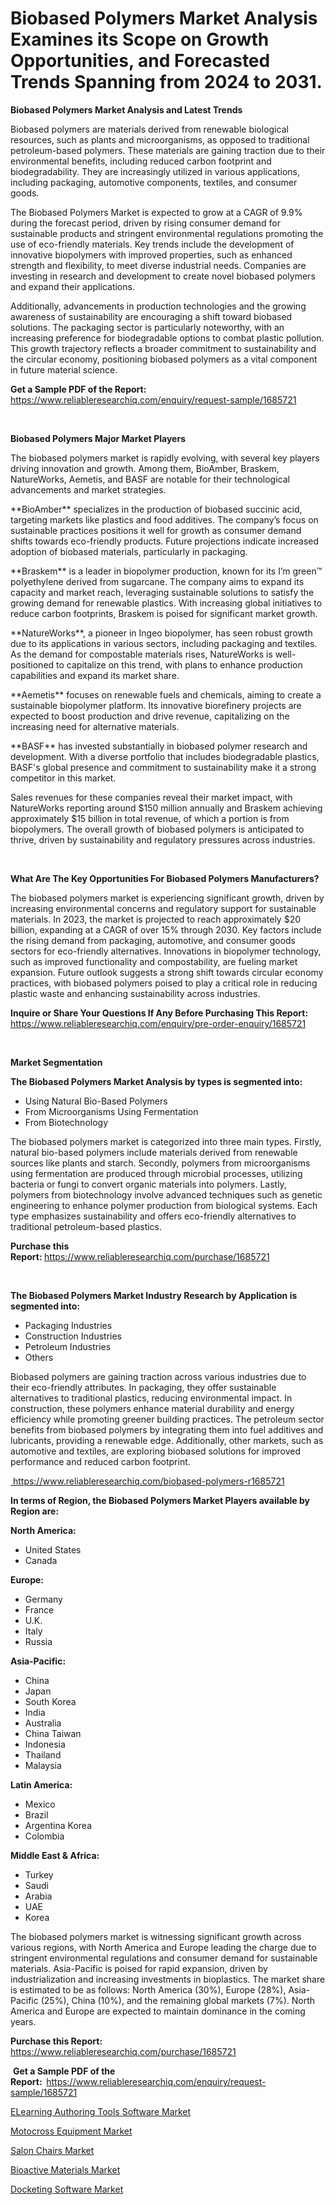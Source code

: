 <p><h1>Biobased Polymers Market Analysis Examines its Scope on Growth Opportunities, and Forecasted Trends Spanning from 2024 to 2031.</h1></p><p><strong>Biobased Polymers Market Analysis and Latest Trends</strong></p>
<p><p>Biobased polymers are materials derived from renewable biological resources, such as plants and microorganisms, as opposed to traditional petroleum-based polymers. These materials are gaining traction due to their environmental benefits, including reduced carbon footprint and biodegradability. They are increasingly utilized in various applications, including packaging, automotive components, textiles, and consumer goods.</p><p>The Biobased Polymers Market is expected to grow at a CAGR of 9.9% during the forecast period, driven by rising consumer demand for sustainable products and stringent environmental regulations promoting the use of eco-friendly materials. Key trends include the development of innovative biopolymers with improved properties, such as enhanced strength and flexibility, to meet diverse industrial needs. Companies are investing in research and development to create novel biobased polymers and expand their applications.</p><p>Additionally, advancements in production technologies and the growing awareness of sustainability are encouraging a shift toward biobased solutions. The packaging sector is particularly noteworthy, with an increasing preference for biodegradable options to combat plastic pollution. This growth trajectory reflects a broader commitment to sustainability and the circular economy, positioning biobased polymers as a vital component in future material science.</p></p>
<p><strong>Get a Sample PDF of the Report:&nbsp;</strong> <a href="https://www.reliableresearchiq.com/enquiry/request-sample/1685721?utm_campaign=100&utm_medium=2&utm_source=Github&utm_content=ia&utm_term=15112024&utm_id=biobased-polymers">https://www.reliableresearchiq.com/enquiry/request-sample/1685721</a></p>
<p>&nbsp;</p>
<p><strong>Biobased Polymers Major Market Players</strong></p>
<p><p>The biobased polymers market is rapidly evolving, with several key players driving innovation and growth. Among them, BioAmber, Braskem, NatureWorks, Aemetis, and BASF are notable for their technological advancements and market strategies.</p><p>**BioAmber** specializes in the production of biobased succinic acid, targeting markets like plastics and food additives. The company’s focus on sustainable practices positions it well for growth as consumer demand shifts towards eco-friendly products. Future projections indicate increased adoption of biobased materials, particularly in packaging.</p><p>**Braskem** is a leader in biopolymer production, known for its I’m green™ polyethylene derived from sugarcane. The company aims to expand its capacity and market reach, leveraging sustainable solutions to satisfy the growing demand for renewable plastics. With increasing global initiatives to reduce carbon footprints, Braskem is poised for significant market growth.</p><p>**NatureWorks**, a pioneer in Ingeo biopolymer, has seen robust growth due to its applications in various sectors, including packaging and textiles. As the demand for compostable materials rises, NatureWorks is well-positioned to capitalize on this trend, with plans to enhance production capabilities and expand its market share.</p><p>**Aemetis** focuses on renewable fuels and chemicals, aiming to create a sustainable biopolymer platform. Its innovative biorefinery projects are expected to boost production and drive revenue, capitalizing on the increasing need for alternative materials.</p><p>**BASF** has invested substantially in biobased polymer research and development. With a diverse portfolio that includes biodegradable plastics, BASF's global presence and commitment to sustainability make it a strong competitor in this market.</p><p>Sales revenues for these companies reveal their market impact, with NatureWorks reporting around $150 million annually and Braskem achieving approximately $15 billion in total revenue, of which a portion is from biopolymers. The overall growth of biobased polymers is anticipated to thrive, driven by sustainability and regulatory pressures across industries.</p></p>
<p>&nbsp;</p>
<p><strong>What Are The Key Opportunities For Biobased Polymers Manufacturers?</strong></p>
<p><p>The biobased polymers market is experiencing significant growth, driven by increasing environmental concerns and regulatory support for sustainable materials. In 2023, the market is projected to reach approximately $20 billion, expanding at a CAGR of over 15% through 2030. Key factors include the rising demand from packaging, automotive, and consumer goods sectors for eco-friendly alternatives. Innovations in biopolymer technology, such as improved functionality and compostability, are fueling market expansion. Future outlook suggests a strong shift towards circular economy practices, with biobased polymers poised to play a critical role in reducing plastic waste and enhancing sustainability across industries.</p></p>
<p><strong>Inquire or Share Your Questions If Any Before Purchasing This Report:</strong> <a href="https://www.reliableresearchiq.com/enquiry/pre-order-enquiry/1685721?utm_campaign=100&utm_medium=2&utm_source=Github&utm_content=ia&utm_term=15112024&utm_id=biobased-polymers">https://www.reliableresearchiq.com/enquiry/pre-order-enquiry/1685721</a></p>
<p>&nbsp;</p>
<p><strong>Market Segmentation</strong></p>
<p><strong>The Biobased Polymers Market Analysis by types is segmented into:</strong></p>
<p><ul><li>Using Natural Bio-Based Polymers</li><li>From Microorganisms Using Fermentation</li><li>From Biotechnology</li></ul></p>
<p><p>The biobased polymers market is categorized into three main types. Firstly, natural bio-based polymers include materials derived from renewable sources like plants and starch. Secondly, polymers from microorganisms using fermentation are produced through microbial processes, utilizing bacteria or fungi to convert organic materials into polymers. Lastly, polymers from biotechnology involve advanced techniques such as genetic engineering to enhance polymer production from biological systems. Each type emphasizes sustainability and offers eco-friendly alternatives to traditional petroleum-based plastics.</p></p>
<p><strong>Purchase this Report:&nbsp;</strong><a href="https://www.reliableresearchiq.com/purchase/1685721?utm_campaign=100&utm_medium=2&utm_source=Github&utm_content=ia&utm_term=15112024&utm_id=biobased-polymers">https://www.reliableresearchiq.com/purchase/1685721</a></p>
<p>&nbsp;</p>
<p><strong>The Biobased Polymers Market Industry Research by Application is segmented into:</strong></p>
<p><ul><li>Packaging Industries</li><li>Construction Industries</li><li>Petroleum Industries</li><li>Others</li></ul></p>
<p><p>Biobased polymers are gaining traction across various industries due to their eco-friendly attributes. In packaging, they offer sustainable alternatives to traditional plastics, reducing environmental impact. In construction, these polymers enhance material durability and energy efficiency while promoting greener building practices. The petroleum sector benefits from biobased polymers by integrating them into fuel additives and lubricants, providing a renewable edge. Additionally, other markets, such as automotive and textiles, are exploring biobased solutions for improved performance and reduced carbon footprint.</p></p>
<p><a href="https://www.reliableresearchiq.com/biobased-polymers-r1685721?utm_campaign=100&utm_medium=2&utm_source=Github&utm_content=ia&utm_term=15112024&utm_id=biobased-polymers">&nbsp;https://www.reliableresearchiq.com/biobased-polymers-r1685721</a></p>
<p><strong>In terms of Region, the Biobased Polymers Market Players available by Region are:</strong></p>
<p>
    <p> <strong> North America: </strong>
        <ul>
            <li>United States</li>
            <li>Canada</li>
        </ul>
        </p> 
    <p> <strong> Europe: </strong>
        <ul>
            <li>Germany</li>
            <li>France</li>
            <li>U.K.</li>
            <li>Italy</li>
            <li>Russia</li>
        </ul>
        </p> 
    <p> <strong> Asia-Pacific: </strong>
        <ul>
            <li>China</li>
            <li>Japan</li>
            <li>South Korea</li>
            <li>India</li>
            <li>Australia</li>
            <li>China Taiwan</li>
            <li>Indonesia</li>
            <li>Thailand</li>
            <li>Malaysia</li>
        </ul>
        </p> 
    <p> <strong> Latin America: </strong>
        <ul>
            <li>Mexico</li>
            <li>Brazil</li>
            <li>Argentina Korea</li>
            <li>Colombia</li>
        </ul>
        </p> 
    <p> <strong> Middle East & Africa: </strong>
        <ul>
            <li>Turkey</li>
            <li>Saudi</li>
            <li>Arabia</li>
            <li>UAE</li>
            <li>Korea</li>
        </ul>
    </p>
    </p>
<p><p>The biobased polymers market is witnessing significant growth across various regions, with North America and Europe leading the charge due to stringent environmental regulations and consumer demand for sustainable materials. Asia-Pacific is poised for rapid expansion, driven by industrialization and increasing investments in bioplastics. The market share is estimated to be as follows: North America (30%), Europe (28%), Asia-Pacific (25%), China (10%), and the remaining global markets (7%). North America and Europe are expected to maintain dominance in the coming years.</p></p>
<p><strong>Purchase this Report: </strong><a href="https://www.reliableresearchiq.com/purchase/1685721?utm_campaign=100&utm_medium=2&utm_source=Github&utm_content=ia&utm_term=15112024&utm_id=biobased-polymers">https://www.reliableresearchiq.com/purchase/1685721</a></p>
<p>&nbsp;<strong>Get a Sample PDF of the Report:&nbsp;&nbsp;</strong><a href="https://www.reliableresearchiq.com/enquiry/request-sample/1685721?utm_campaign=100&utm_medium=2&utm_source=Github&utm_content=ia&utm_term=15112024&utm_id=biobased-polymers">https://www.reliableresearchiq.com/enquiry/request-sample/1685721</a></p>
<p><strong></strong></p>
<p><p><a href="https://issuu.com/reportprime-2/docs/elearning-authoring-tools-software-_85d330088dfa14?utm_campaign=100&utm_medium=2&utm_source=Github&utm_content=ia&utm_term=15112024&utm_id=biobased-polymers">ELearning Authoring Tools Software Market</a></p><p><a href="https://www.linkedin.com/pulse/navigating-global-motocross-equipment-market-from-trends-strategy-3oqjc?utm_campaign=100&utm_medium=2&utm_source=Github&utm_content=ia&utm_term=15112024&utm_id=biobased-polymers">Motocross Equipment Market</a></p><p><a href="https://www.linkedin.com/pulse/global-salon-chairs-industry-analysis-share-growth-trends-eskac?utm_campaign=100&utm_medium=2&utm_source=Github&utm_content=ia&utm_term=15112024&utm_id=biobased-polymers">Salon Chairs Market</a></p><p><a href="https://github.com/ParvinKhatun77/Market-Research-Report-List-1/blob/main/bioactive-materials-market.md?utm_campaign=100&utm_medium=2&utm_source=Github&utm_content=ia&utm_term=15112024&utm_id=biobased-polymers">Bioactive Materials Market</a></p><p><a href="https://issuu.com/reportprime-2/docs/docketing-software-market-size-2030_c3929835625bd7?utm_campaign=100&utm_medium=2&utm_source=Github&utm_content=ia&utm_term=15112024&utm_id=biobased-polymers">Docketing Software Market</a></p></p>